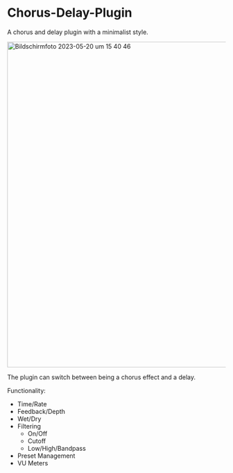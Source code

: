 # Chorus-Delay-Plugin
A chorus and delay plugin with a minimalist style.

<img width="750" alt="Bildschirmfoto 2023-05-20 um 15 40 46" src="https://github.com/jonasblome/Chorus-Delay-Plugin/assets/18214770/7ffd99c6-b939-4e14-b717-22b6a4230eb1">

The plugin can switch between being a chorus effect and a delay.

Functionality:
- Time/Rate
- Feedback/Depth
- Wet/Dry
- Filtering
  - On/Off
  - Cutoff
  - Low/High/Bandpass
- Preset Management
- VU Meters
